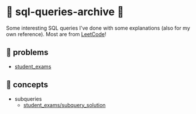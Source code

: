 # 🐬 sql-queries-archive 🔖
Some interesting SQL queries I've done with some explanations (also for my own reference). Most are from [LeetCode](https://leetcode.com/studyplan/top-sql-50/)!

## 📖 problems 
- [student_exams](https://github.com/cslcalderon/sql-queries-archive/blob/main/student_exams/problem_student_exams.md)


## 📌 concepts 
- subqueries
  - [student_exams/subquery_solution](https://github.com/cslcalderon/sql-queries-archive/blob/main/student_exams/subquery_solution.sql)
